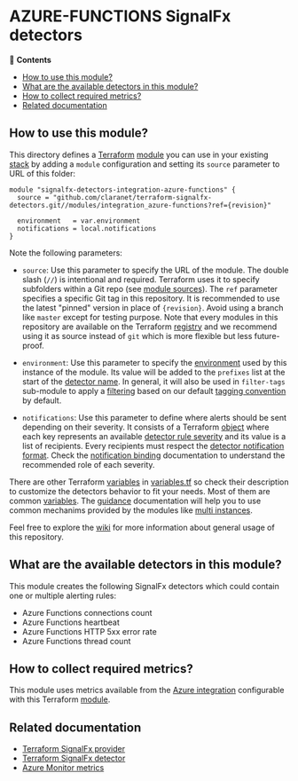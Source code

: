 # AZURE-FUNCTIONS SignalFx detectors

<!-- START doctoc generated TOC please keep comment here to allow auto update -->
<!-- DON'T EDIT THIS SECTION, INSTEAD RE-RUN doctoc TO UPDATE -->
:link: **Contents**

- [How to use this module?](#how-to-use-this-module)
- [What are the available detectors in this module?](#what-are-the-available-detectors-in-this-module)
- [How to collect required metrics?](#how-to-collect-required-metrics)
- [Related documentation](#related-documentation)

<!-- END doctoc generated TOC please keep comment here to allow auto update -->

## How to use this module?

This directory defines a [Terraform](https://www.terraform.io/) 
[module](https://www.terraform.io/docs/modules/usage.html) you can use in your
existing [stack](https://github.com/claranet/terraform-signalfx-detectors/wiki/Getting-started#stack) by adding a 
`module` configuration and setting its `source` parameter to URL of this folder:

```hcl
module "signalfx-detectors-integration-azure-functions" {
  source = "github.com/claranet/terraform-signalfx-detectors.git//modules/integration_azure-functions?ref={revision}"

  environment   = var.environment
  notifications = local.notifications
}
```

Note the following parameters:

* `source`: Use this parameter to specify the URL of the module. The double slash (`//`) is intentional  and required. 
  Terraform uses it to specify subfolders within a Git repo (see [module
  sources](https://www.terraform.io/docs/modules/sources.html)). The `ref` parameter specifies a specific Git tag in
  this repository. It is recommended to use the latest "pinned" version in place of `{revision}`. Avoid using a branch 
  like `master` except for testing purpose. Note that every modules in this repository are available on the Terraform 
  [registry](https://registry.terraform.io/modules/claranet/detectors/signalfx) and we recommend using it as source 
  instead of `git` which is more flexible but less future-proof.

* `environment`: Use this parameter to specify the 
  [environment](https://github.com/claranet/terraform-signalfx-detectors/wiki/Getting-started#environment) used by this 
  instance of the module.
  Its value will be added to the `prefixes` list at the start of the [detector 
  name](https://github.com/claranet/terraform-signalfx-detectors/wiki/Templating#example).
  In general, it will also be used in `filter-tags` sub-module to apply a
  [filtering](https://github.com/claranet/terraform-signalfx-detectors/wiki/Guidance#filtering) based on our default 
  [tagging convention](https://github.com/claranet/terraform-signalfx-detectors/wiki/Tagging-convention) by default.

* `notifications`: Use this parameter to define where alerts should be sent depending on their severity. It consists 
  of a Terraform [object](https://www.terraform.io/docs/configuration/types.html#object-) where each key represents an 
  available [detector rule severity](https://docs.signalfx.com/en/latest/detect-alert/set-up-detectors.html#severity) 
  and its value is a list of recipients. Every recipients must respect the [detector notification 
  format](https://registry.terraform.io/providers/splunk-terraform/signalfx/latest/docs/resources/detector#notification-format).
  Check the [notification binding](https://github.com/claranet/terraform-signalfx-detectors/wiki/Notifications-binding) 
  documentation to understand the recommended role of each severity.

There are other Terraform [variables](https://www.terraform.io/docs/configuration/variables.html) in 
[variables.tf](variables.tf) so check their description to customize the detectors behavior to fit your needs. Most of them are 
common [variables](https://github.com/claranet/terraform-signalfx-detectors/wiki/Variables).
The [guidance](https://github.com/claranet/terraform-signalfx-detectors/wiki/Guidance) documentation will help you to use 
common mechanims provided by the modules like [multi 
instances](https://github.com/claranet/terraform-signalfx-detectors/wiki/Guidance#Multiple-instances).

Feel free to explore the [wiki](https://github.com/claranet/terraform-signalfx-detectors/wiki) for more information about 
general usage of this repository.

## What are the available detectors in this module?

This module creates the following SignalFx detectors which could contain one or multiple alerting rules:

* Azure Functions connections count
* Azure Functions heartbeat
* Azure Functions HTTP 5xx error rate
* Azure Functions thread count

## How to collect required metrics?

This module uses metrics available from 
the [Azure integration](https://docs.signalfx.com/en/latest/integrations/azure-info.html) configurable 
with this Terraform [module](https://github.com/claranet/terraform-signalfx-integrations/tree/master/cloud/azure).






## Related documentation

* [Terraform SignalFx provider](https://registry.terraform.io/providers/splunk-terraform/signalfx/latest/docs)
* [Terraform SignalFx detector](https://registry.terraform.io/providers/splunk-terraform/signalfx/latest/docs/resources/detector)
* [Azure Monitor metrics](https://docs.microsoft.com/en-us/azure/azure-monitor/platform/metrics-supported)
